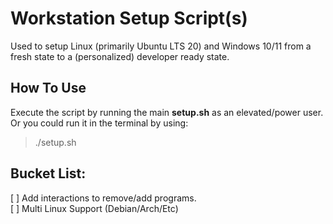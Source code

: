 # Workstation Setup Script(s)
Used to setup Linux (primarily Ubuntu LTS 20) and Windows 10/11 from a fresh state to a (personalized) developer ready state.

## How To Use
Execute the script by running the main **setup.sh** as an elevated/power user. Or you could run it in the terminal by using:
> ./setup.sh


## Bucket List:
[ ] Add interactions to remove/add programs.
<br />
[ ] Multi Linux Support (Debian/Arch/Etc)